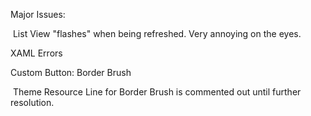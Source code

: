 ﻿Major Issues:

​	List View "flashes" when being refreshed. Very annoying on the eyes.

XAML Errors

Custom Button: Border Brush

​	Theme Resource Line for Border Brush is commented out until further resolution.



